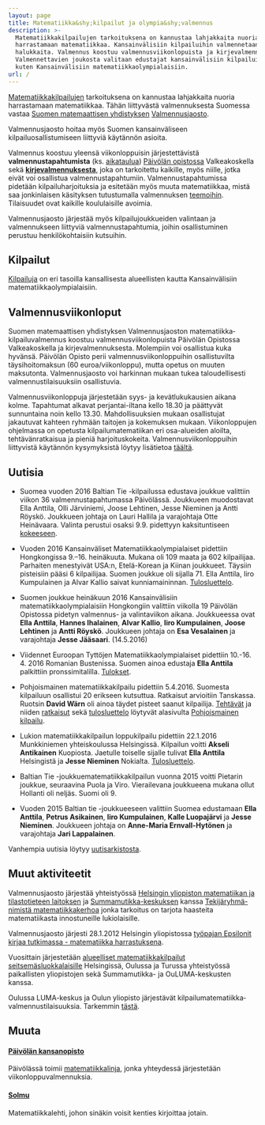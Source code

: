 ```yaml
---
layout: page
title: Matematiikka&shy;kilpailut ja olympia&shy;valmennus
description: >-
  Matematiikkakilpailujen tarkoituksena on kannustaa lahjakkaita nuoria
  harrastamaan matematiikkaa. Kansainvälisiin kilpailuihin valmennetaan
  halukkaita. Valmennus koostuu valmennusviikonlopuista ja kirjevalmennuksesta.
  Valmennettavien joukosta valitaan edustajat kansainvälisiin kilpailuihin,
  kuten Kansainvälisiin matematiikkaolympialaisiin.
url: /
---
```

[Matematiikka&shy;kilpailujen](kilpailut) tarkoituksena on
kannustaa lahjakkaita nuoria harrastamaan matematiikkaa.  Tähän
liittyvästä valmennuksesta Suomessa vastaa
[Suomen matemaattisen yhdistyksen](http://www.matemaattinenyhdistys.fi/)
[Valmennusjaosto](valmentajat).

Valmennusjaosto hoitaa myös Suomen kansainväliseen
kilpailuosallistumiseen liittyviä käytännön asioita.

Valmennus koostuu yleensä viikonloppuisin järjestettävistä
**valmennustapahtumista** (ks. [aika&shy;taulua](aikataulu))
[Päiv&ouml;län opistossa](#muuta) Valkeakoskella sekä
[**kirjevalmennuksesta**](valmennus), joka on tarkoitettu
kaikille, myös niille, jotka eivät voi osallistua
valmennustapahtumiin.  Valmennustapahtumissa pidetään
kilpailuharjoituksia ja esitetään myös muuta matematiikkaa, mistä saa
jonkinlaisen käsityksen tutustumalla valmennuksen
[teemoihin](aiheet).  Tilaisuudet ovat kaikille koululaisille
avoimia.


Valmennusjaosto järjestää myös kilpailujoukkueiden valintaan ja
valmennukseen liittyviä valmennus&shy;tapahtumia, joihin osallistuminen
perustuu henkilökohtaisiin kutsuihin.

## <a name="kilpailut"></a>Kilpailut

[Kilpailuja](/kilpailut/) on eri tasoilla kansallisesta alueellisten kautta
Kansainvälisiin matematiikka&shy;olympialaisiin.

## <a name="kilpailuvalmennus"></a>Valmennusviikonloput

Suomen matemaattisen yhdistyksen Valmennusjaoston
matematiikka&shy;kilpailuvalmennus koostuu valmennus&shy;viikonlopuista Päivölän
Opistossa Valkeakoskella ja kirjevalmennuksesta. Molempiin voi
osallistua kuka hyvänsä. Päivölän Opisto perii
valmennus&shy;viikonloppuihin osallistuvilta täysihoito&shy;maksun (60
euroa/viikonloppu), mutta opetus on muuten maksutonta. Valmennusjaosto
voi harkinnan mukaan tukea taloudellisesti valmennus&shy;tilaisuuksiin
osallistuvia.

Valmennusviikonloppuja järjestetään syys- ja kevät&shy;lukukausien aikana
kolme. Tapahtumat alkavat perjantai-iltana kello 18.30 ja päättyvät
sunnuntaina noin kello 13.30. Mahdollisuuksien mukaan osallistujat
jakautuvat kahteen ryhmään taitojen ja kokemuksen
mukaan. Viikonloppujen ohjelmassa on opetusta kilpailu&shy;matematiikan eri
osa-alueiden aloilta, tehtävänratkaisua ja pieniä
harjoituskokeita. Valmennus&shy;viikonloppuihin liittyvistä käytännön
kysymyksistä löytyy lisätietoa [täältä](kaytanto).

## <a name="uutisia"></a>Uutisia

* Suomea vuoden 2016 Baltian Tie -kilpailussa edustava joukkue valittiin viikon 36 valmennustapahtumassa Päivölässä. Joukkueen muodostavat Ella Anttila, Olli Järviniemi, Joose Lehtinen, Jesse Nieminen ja Antti Röyskö. Joukkueen johtaja on Lauri Hallila ja varajohtaja Otte Heinävaara. Valinta perustui osaksi 9.9. pidettyyn kaksituntiseen [kokeeseen](valmennus/2016/koe_9_9_16.pdf).

* Vuoden 2016 Kansainväliset Matematiikkaolympialaiset pidettiin Hongkongissa 9.&ndash;16. heinäkuuta. Mukana oli 109 maata ja 602 kilpailijaa. Parhaiten menestyivät USA:n, Etelä-Korean ja Kiinan joukkueet. Täysiin pisteisiin pääsi 6 kilpailijaa. Suomen joukkue oli sijalla 71. Ella Anttila, Iiro Kumpulainen ja Alvar Kallio saivat kunniamaininnan. [Tulosluettelo](http://www.imo-official.org/year_info.aspx?year=2016).

* Suomen joukkue heinäkuun 2016 Kansainvälisiin matematiikkaolympialaisiin Hongkongiin valittiin viikolla 19 Päivölän Opistossa pidetyn valmennus- ja valintaviikon aikana. Joukkueessa ovat **Ella Anttila**, **Hannes Ihalainen**, **Alvar Kallio**, **Iiro Kumpulainen**, **Joose Lehtinen** ja **Antti Röyskö**. Joukkueen johtaja on **Esa Vesalainen** ja varajohtaja **Jesse Jääsaari**. (14.5.2016)

* Viidennet Euroopan Tyttöjen Matematiikkaolympialaiset pidettiin 10.-16. 4. 2016 Romanian Bustenissa. Suomen ainoa edustaja **Ella Anttila** palkittiin pronssimitalilla. [Tulokset](https://www.egmo.org/egmos/egmo5/scoreboard/).

* Pohjoismainen matematiikkakilpailu pidettiin 5.4.2016. Suomesta kilpailuun osallistui 20 erikseen kutsuttua. Ratkaisut arvioitiin Tanskassa. Ruotsin **David Wärn** oli ainoa täydet pisteet saanut kilpailija.  [Tehtävät](PM/2016/NMC2016suom.pdf) ja niiden [ratkaisut](PM/2016/NMC2016ratk.pdf) sekä [tulosluettelo](PM/2016/NMC2016_tulokset.pdf) löytyvät alasivulta [Pohjoismainen kilpailu](PM/).

* Lukion matematiikkakilpailun loppukilpailu pidettiin 22.1.2016 Munkkiniemen yhteiskoulussa Helsingissä. Kilpailun voitti **Akseli Antikainen** Kuopiosta. Jaetulle toiselle sijalle tulivat **Ella Anttila** Helsingistä ja **Jesse Nieminen** Nokialta. [Tulosluettelo](MAOL/2016/tulokset_2016.pdf).

* Baltian Tie -joukkuematematiikkakilpailun vuonna 2015 voitti Pietarin joukkue, seuraavina Puola ja Viro. Vierailevana joukkueena mukana ollut Hollanti oli neljäs. Suomi oli 9.

* Vuoden 2015 Baltian tie -joukkueeseen valittiin Suomea edustamaan **Ella Anttila**, **Petrus Asikainen**, **Iiro Kumpulainen**, **Kalle Luopaj&auml;rvi** ja **Jesse Nieminen**. Joukkueen johtaja on **Anne-Maria Ernvall-Hytönen** ja varajohtaja **Jari Lappalainen**.




Vanhempia uutisia löytyy [uutisarkistosta](vanhaset.html).

[bt-tulokset]: http://mif.vu.lt/balticway2014/wp-content/uploads/2014/07/bw2014rez.pdf
[Kappa]: http://www.math.su.se/samverkan/kommun-skola/tävlingar/kappa
[imo-tulokset]: http://www.imo-official.org/year_info.aspx?year=2014
[egmo-tulokset]: https://www.egmo.org/egmos/egmo3/scoreboard/
[EGMO-tulokset-minsk]: https://www.egmo.org/egmos/egmo4/scoreboard/

## <a name="muut-aktiviteetit"></a>Muut aktiviteetit

Valmennusjaosto järjestää yhteistyössä
[Helsingin yliopiston matematiikan ja tilastotieteen laitoksen][mathstat]
ja [Summamutikka-keskuksen][summamutikka] kanssa
[Tekijäryhmä-nimistä matematiikkakerhoa][tekijaryhma] jonka tarkoitus
on tarjota haasteita matematiikasta innostuneille lukiolaisille.

Valmennusjaosto järjesti 28.1.2012 Helsingin yliopistossa
[työpajan Epsilonit kirjaa tutkimassa - matematiikka harrastuksena][epsilonit].

Vuosittain järjestetään
[alueelliset matematiikka&shy;kilpailut seitsemäsluokkalaisille][seiskat]
Helsingissä, Oulussa ja Turussa yhteistyössä paikallisten yliopistojen
sekä Summamutikka- ja OuLUMA-keskusten kanssa.

Oulussa LUMA-keskus ja Oulun yliopisto järjestävät
kilpailu&shy;matematiikka&shy;valmennus&shy;tilaisuuksia. Tarkemmin [tästä][oulu].

[mathstat]: http://www.mathstat.helsinki.fi
[summamutikka]: https://wiki.helsinki.fi/display/Summamutikka/Etusivu
[tekijaryhma]: https://wiki.helsinki.fi/pages/viewpage.action?pageId=74230034
[epsilonit]: /kokoukset/epsilon
[seiskat]: /seiskat
[oulu]: http://ouluma.fi/2012/08/matematiikkavalmennus/


## <a name="muuta"></a>Muuta

#### [Päivölän kansanopisto](http://www.paivola.fi/)

Päivölässä toimii [matematiikkalinja](http://www.paivola.fi/?menu=2&amp;sivu=matematiikka),
jonka yhteydessä järjestetään viikonloppu&shy;valmennuksia.
   
#### [Solmu](http://matematiikkalehtisolmu.fi/)

Matematiikkalehti, johon sinäkin voisit kenties kirjoittaa jotain.

